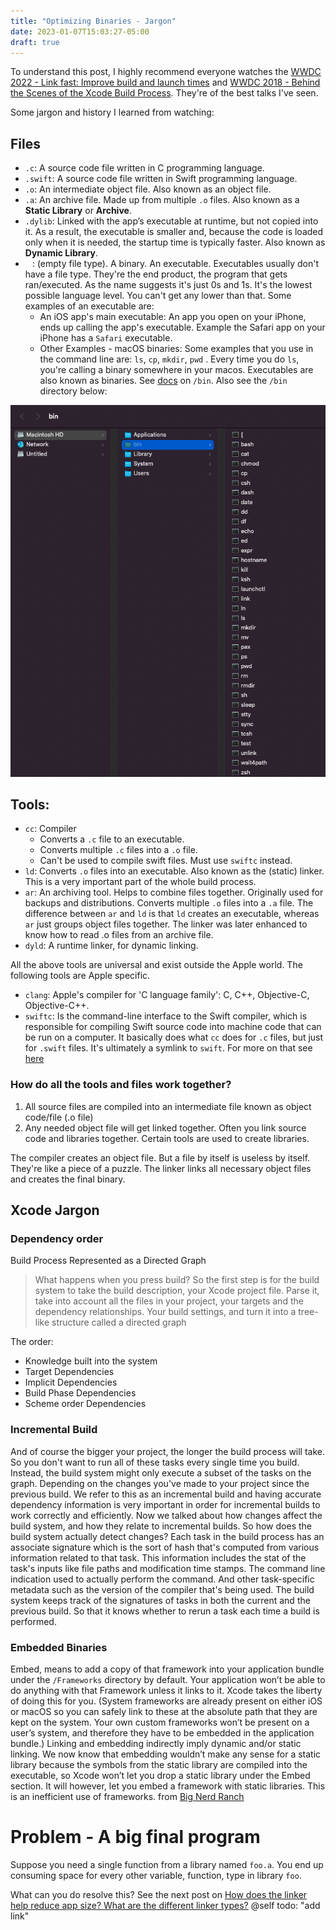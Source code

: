```yaml
---
title: "Optimizing Binaries - Jargon"
date: 2023-01-07T15:03:27-05:00
draft: true
---
```


To understand this post, I highly recommend everyone watches the [WWDC 2022 - Link fast: Improve build and launch times](https://developer.apple.com/videos/play/wwdc2022/110362) and [WWDC 2018 - Behind the Scenes of the Xcode Build Process](https://developer.apple.com/videos/play/wwdc2018/415/). They're of the best talks I've seen. 

Some jargon and history I learned from watching: 

## Files
- `.c`: A source code file written in C programming language.
- `.swift`: A source code file written in Swift programming language.
- `.o`: An intermediate object file. Also known as an object file.
- `.a`: An archive file. Made up from multiple `.o` files. Also known as a **Static Library** or **Archive**.
- `.dylib`: Linked with the app’s executable at runtime, but not copied into it. As a result, the executable is smaller and, because the code is loaded only when it is needed, the startup time is typically faster. Also known as **Dynamic Library**.
- ` ` : (empty file type). A binary. An executable. Executables usually don't have a file type. They're the end product, the program that gets ran/executed. 
As the name suggests it's just 0s and 1s. It's the lowest possible language level. You can't get any lower than that. Some examples of an executable are: 
    - An iOS app's main executable: An app you open on your iPhone, ends up calling the app's executable. Example the Safari app on your iPhone has a `Safari` executable. 
    - Other Examples - macOS binaries: Some examples that you use in the command line are: `ls`, `cp`, `mkdir`, `pwd` . Every time you do `ls`, you're calling a binary somewhere in your macos. Executables are also known as binaries. See [docs](http://www.linfo.org/bin.html) on `/bin`. Also see the `/bin` directory below:

!["/bin directory"](images/binaries.png "If you do `which ls` then you'll get to see the path to the binary that is used")

## Tools:
- `cc`: Compiler
    - Converts a `.c` file to an executable. 
    - Converts multiple `.c` files into a `.o` file. 
    - Can't be used to compile swift files. Must use `swiftc` instead.
- `ld`: Converts `.o` files into an executable. Also known as the (static) linker. This is a very important part of the whole build process.
- `ar`: An archiving tool. Helps to combine files together. Originally used for backups and distributions. Converts multiple `.o` files into a `.a` file. The difference between `ar` and `ld` is that `ld` creates an executable, whereas `ar` just groups object files together. The linker was later enhanced to know how to read .o files from an archive file. 
- `dyld`: A runtime linker, for dynamic linking. 

All the above tools are universal and exist outside the Apple world. The following tools are Apple specific. 

- `clang`: Apple's compiler for 'C language family': C, C++, Objective-C, Objective-C++. 
- `swiftc`: Is the command-line interface to the Swift compiler, which is responsible for compiling Swift source code into machine code that can be run on a computer. It basically does what `cc` does for `.c` files, but just for `.swift` files. It's ultimately a symlink to `swift`. For more on that see [here](https://stackoverflow.com/questions/57777091/whats-the-difference-between-swift-and-swiftc)

### How do all the tools and files work together?
1. All source files are compiled into an intermediate file known as object code/file (.o file)
2. Any needed object file will get linked together. Often you link source code and libraries together. Certain tools are used to create libraries. 

The compiler creates an object file. But a file by itself is useless by itself. They're like a piece of a puzzle. 
The linker links all necessary object files and creates the final binary. 


## Xcode Jargon

### Dependency order 

Build Process Represented as a Directed Graph

> What happens when you press build? So the first step is for the build system to take the build description, your Xcode project file. Parse it, take into account all the files in your project, your targets and the dependency relationships. Your build settings, and turn it into a tree-like structure called a directed graph

The order: 
- Knowledge built into the system
- Target Dependencies
- Implicit Dependencies
- Build Phase Dependencies
- Scheme order Dependencies 

### Incremental Build

And of course the bigger your project, the longer the build process will take. So you don't want to run all of these tasks every single time you build.
Instead, the build system might only execute a subset of the tasks on the graph. Depending on the changes you've made to your project since the previous build.
We refer to this as an incremental build and having accurate dependency information is very important in order for incremental builds to work correctly and efficiently. Now we talked about how changes affect the build system, and how they relate to incremental builds. So how does the build system actually detect changes? Each task in the build process has an associate signature which is the sort of hash that's computed from various information related to that task.
This information includes the stat of the task's inputs like file paths and modification time stamps. The command line indication used to actually perform the command. And other task-specific metadata such as the version of the compiler that's being used.
The build system keeps track of the signatures of tasks in both the current and the previous build. So that it knows whether to rerun a task each time a build is performed.

### Embedded Binaries 

Embed, means to add a copy of that framework into your application bundle under the `/Frameworks` directory by default. Your application won’t be able to do anything with that Framework unless it links to it. Xcode takes the liberty of doing this for you. (System frameworks are already present on either iOS or macOS so you can safely link to these at the absolute path that they are kept on the system. Your own custom frameworks won’t be present on a user’s system, and therefore they have to be embedded in the application bundle.)
Linking and embedding indirectly imply dynamic and/or static linking. We now know that embedding wouldn’t make any sense for a static library because the symbols from the static library are compiled into the executable, so Xcode won’t let you drop a static library under the Embed section. It will however, let you embed a framework with static libraries. This is an inefficient use of frameworks.
from [Big Nerd Ranch](https://bignerdranch.com/blog/it-looks-like-you-are-trying-to-use-a-framework/)

# Problem - A big final program

Suppose you need a single function from a library named `foo.a`. You end up consuming space for every other variable, function, type in library `foo`. 

What can you do resolve this? See the next post on [How does the linker help reduce app size? What are the different linker types?]() @self todo: "add link"